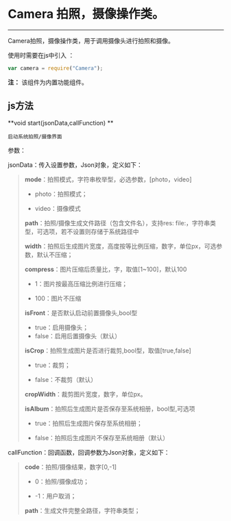 # Camera 拍照，摄像操作类。

----------

Camera拍照，摄像操作类，用于调用摄像头进行拍照和摄像。


使用时需要在js中引入 ：

```javascript
var camera = require("Camera"); 
```

**注：** 该组件为内置功能组件。

<h2 id="cid_1">js方法</h2>  

<span id="ff_0">**void start(jsonData,callFunction) **</span>  

<code>启动系统拍照/摄像界面</code>    


参数：  

jsonData：传入设置参数，Json对象，定义如下：  

> **mode**：拍照模式，字符串枚举型，必选参数，[photo，video]
> 
> -  photo：拍照模式；
> 
> -  video：摄像模式  
> 
> **path**：拍照/摄像生成文件路径（包含文件名），支持res: file:，字符串类型，可选项，若不设置则存储于系统路径中  
> 
> **width**：拍照后生成图片宽度，高度按等比例压缩，数字，单位px，可选参数，默认不压缩；
> 
> **compress**：图片压缩后质量比，字，取值[1~100]，默认100
> 
> - 1：图片按最高压缩比例进行压缩；
> 
> - 100：图片不压缩
> 
> **isFront**：是否默认启动前置摄像头,bool型
> 
> - true：启用摄像头；
> - false：启用后置摄像头（默认）
> 
> **isCrop**：拍照生成图片是否进行裁剪,bool型，取值[true,false]
> 
> - true：裁剪；
> 
> - false：不裁剪（默认）
> 
> **cropWidth**：裁剪图片宽度，数字，单位px。  
> 
> **isAlbum**：拍照后生成图片是否保存至系统相册，bool型,可选项
> 
> - true：拍照后生成图片保存至系统相册；
> 
> - false：拍照后生成图片不保存至系统相册（默认）

callFunction：回调函数，回调参数为Json对象，定义如下：  

> **code**：拍照/摄像结果，数字[0,-1]
> 
> - 0：拍照/摄像成功；
> 
> - -1：用户取消；
> 
> **path**：生成文件完整全路径，字符串类型；

